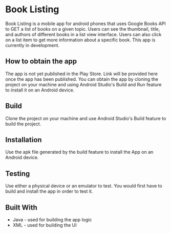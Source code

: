 # Book Listing

Book Listing is a mobile app for android phones that uses Google Books API to GET a list of books on a given topic. 
Users can see the thumbnail, title, and authors of different books in a list view interface. Users can also click on a list item to get
more information about a specific book. This app is currently in development.

## How to obtain the app

The app is not yet published in the Play Store. Link will be provided here once the app has been published.
You can obtain the app by cloning the project on your machine and using Android Studio's Build and Run feature to install it on an Android device.

## Build

Clone the project on your machine and use Android Studio's Build feature to build the project.

## Installation

Use the apk file generated by the build feature to install the App on an Android device.

## Testing

Use either a physical device or an emulator to test. You would first have to build and install the app in order to test it.

## Built With

* Java - used for building the app logic
* XML - used for building the UI
